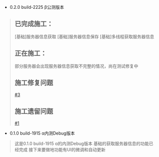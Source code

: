 * 0.2.0 build-2225 β公测版本

> ## 已完成施工：
> [基础]服务器信息获取
> [基础]服务器信息保存
> [基础]多线程获取服务器信息
>
> ## 正在施工：
> 部分服务器会出现服务器信息获取不完整的情况，尚在测试修复中
> ## 施工修复问题
> [#3](https://github.com/Styunlen/Styunlen-s-Minecraft-Server-Status-GUI/issues/3)
>
> ## 施工遗留问题
> [#1](https://github.com/Styunlen/Styunlen-s-Minecraft-Server-Status-GUI/issues/1)

* 0.1.0 build-1915 α内测Debug版本

> 这是0.1.0 build-1915 α的内测Debug版本
基础的获取服务器信息的功能已经完成
接下来要做地功能有UI的微调和自动更新

